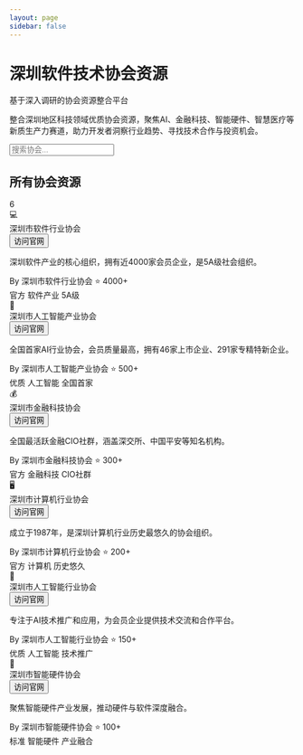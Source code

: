 ```yaml
---
layout: page
sidebar: false
---
```


<div class="hero-section">
  <div class="hero-content">
    <h1 class="hero-title">深圳软件技术协会资源</h1>
    <p class="hero-subtitle">基于深入调研的协会资源整合平台</p>
    <p class="hero-description">整合深圳地区科技领域优质协会资源，聚焦AI、金融科技、智能硬件、智慧医疗等新质生产力赛道，助力开发者洞察行业趋势、寻找技术合作与投资机会。</p>
  </div>
</div>

<div class="search-section">
  <div class="search-container">
    <div class="search-bar">
      <i class="fas fa-search"></i>
      <input type="text" placeholder="搜索协会..." id="searchInput">
    </div>
  </div>
</div>

<div class="content-section">
  <div class="section-header">
    <h2 class="section-title">所有协会资源</h2>
    <div class="section-count">
      <span class="count-badge">6</span>
    </div>
  </div>

  <div class="associations-gallery">
  <!-- 深圳市软件行业协会 -->
  <div class="association-card">
    <div class="card-header">
      <div class="card-icon">💻</div>
      <div class="card-title">深圳市软件行业协会</div>
      <div class="card-action">
        <button class="install-btn">
          访问官网
          <i class="fas fa-external-link-alt"></i>
        </button>
      </div>
    </div>
    <div class="card-content">
      <p class="card-description">深圳软件产业的核心组织，拥有近4000家会员企业，是5A级社会组织。</p>
      <div class="card-meta">
        <span class="meta-author">By 深圳市软件行业协会</span>
        <span class="meta-stars">⭐ 4000+</span>
      </div>
      <div class="card-tags">
        <span class="tag official">官方</span>
        <span class="tag">软件产业</span>
        <span class="tag">5A级</span>
      </div>
    </div>
  </div>

  <!-- 深圳市人工智能产业协会 -->
  <div class="association-card">
    <div class="card-header">
      <div class="card-icon">🤖</div>
      <div class="card-title">深圳市人工智能产业协会</div>
      <div class="card-action">
        <button class="install-btn">
          访问官网
          <i class="fas fa-external-link-alt"></i>
        </button>
      </div>
    </div>
    <div class="card-content">
      <p class="card-description">全国首家AI行业协会，会员质量最高，拥有46家上市企业、291家专精特新企业。</p>
      <div class="card-meta">
        <span class="meta-author">By 深圳市人工智能产业协会</span>
        <span class="meta-stars">⭐ 500+</span>
      </div>
      <div class="card-tags">
        <span class="tag premium">优质</span>
        <span class="tag">人工智能</span>
        <span class="tag">全国首家</span>
      </div>
    </div>
  </div>

  <!-- 深圳市金融科技协会 -->
  <div class="association-card">
    <div class="card-header">
      <div class="card-icon">💰</div>
      <div class="card-title">深圳市金融科技协会</div>
      <div class="card-action">
        <button class="install-btn">
          访问官网
          <i class="fas fa-external-link-alt"></i>
        </button>
      </div>
    </div>
    <div class="card-content">
      <p class="card-description">全国最活跃金融CIO社群，涵盖深交所、中国平安等知名机构。</p>
      <div class="card-meta">
        <span class="meta-author">By 深圳市金融科技协会</span>
        <span class="meta-stars">⭐ 300+</span>
      </div>
      <div class="card-tags">
        <span class="tag official">官方</span>
        <span class="tag">金融科技</span>
        <span class="tag">CIO社群</span>
      </div>
    </div>
  </div>

  <!-- 深圳市计算机行业协会 -->
  <div class="association-card">
    <div class="card-header">
      <div class="card-icon">🖥️</div>
      <div class="card-title">深圳市计算机行业协会</div>
      <div class="card-action">
        <button class="install-btn">
          访问官网
          <i class="fas fa-external-link-alt"></i>
        </button>
      </div>
    </div>
    <div class="card-content">
      <p class="card-description">成立于1987年，是深圳计算机行业历史最悠久的协会组织。</p>
      <div class="card-meta">
        <span class="meta-author">By 深圳市计算机行业协会</span>
        <span class="meta-stars">⭐ 200+</span>
      </div>
      <div class="card-tags">
        <span class="tag official">官方</span>
        <span class="tag">计算机</span>
        <span class="tag">历史悠久</span>
      </div>
    </div>
  </div>

  <!-- 深圳市人工智能行业协会 -->
  <div class="association-card">
    <div class="card-header">
      <div class="card-icon">🧠</div>
      <div class="card-title">深圳市人工智能行业协会</div>
      <div class="card-action">
        <button class="install-btn">
          访问官网
          <i class="fas fa-external-link-alt"></i>
        </button>
      </div>
    </div>
    <div class="card-content">
      <p class="card-description">专注于AI技术推广和应用，为会员企业提供技术交流和合作平台。</p>
      <div class="card-meta">
        <span class="meta-author">By 深圳市人工智能行业协会</span>
        <span class="meta-stars">⭐ 150+</span>
      </div>
      <div class="card-tags">
        <span class="tag premium">优质</span>
        <span class="tag">人工智能</span>
        <span class="tag">技术推广</span>
      </div>
    </div>
  </div>

  <!-- 深圳市智能硬件协会 -->
  <div class="association-card">
    <div class="card-header">
      <div class="card-icon">🔧</div>
      <div class="card-title">深圳市智能硬件协会</div>
      <div class="card-action">
        <button class="install-btn">
          访问官网
          <i class="fas fa-external-link-alt"></i>
        </button>
      </div>
    </div>
    <div class="card-content">
      <p class="card-description">聚焦智能硬件产业发展，推动硬件与软件深度融合。</p>
      <div class="card-meta">
        <span class="meta-author">By 深圳市智能硬件协会</span>
        <span class="meta-stars">⭐ 100+</span>
      </div>
      <div class="card-tags">
        <span class="tag standard">标准</span>
        <span class="tag">智能硬件</span>
        <span class="tag">产业融合</span>
      </div>
    </div>
  </div>
</div>
</div>
